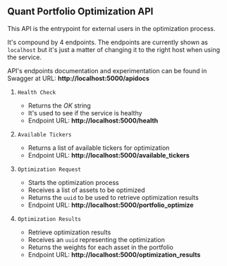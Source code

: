 ## Quant Portfolio Optimization API

This API is the entrypoint for external users in the optimization process.

It's compound by 4 endpoints. The endpoints are currently shown as `localhost` but it's just a matter of changing it to
the right host when using the service.

API's endpoints documentation and experimentation can be found in Swagger
at URL: **http://localhost:5000/apidocs**

1. `Health Check`
    - Returns the _OK_ string
    - It's used to see if the service is healthy
    - Endpoint URL: **http://localhost:5000/health**


2. `Available Tickers`
    - Returns a list of available tickers for optimization
    - Endpoint URL: **http://localhost:5000/available_tickers**


3. `Optimization Request`
    - Starts the optimization process
    - Receives a list of assets to be optimized
    - Returns the `uuid` to be used to retrieve optimization results
    - Endpoint URL: **http://localhost:5000/portfolio_optimize**


4. `Optimization Results`
    - Retrieve optimization results
    - Receives an `uuid` representing the optimization
    - Returns the weights for each asset in the portfolio
    - Endpoint URL: **http://localhost:5000/optimization_results**

